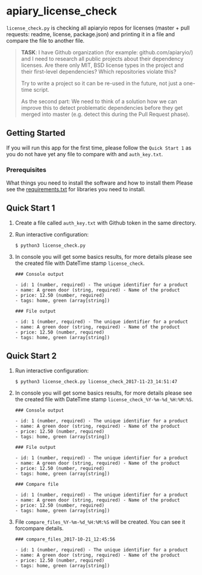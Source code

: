 # apiary_license_check

`license_check.py` is checking all apiaryio repos for licenses (master + pull requests: readme, license, package.json) and printing it in a file and compare the file to another file.

> **TASK**:
>I have Github organization (for example: github.com/apiaryio/) and I
>need to research all public projects about their dependency licenses.
>Are there only MIT, BSD license types in the project and their
>first-level dependencies? Which repositories violate this?
>
>Try to write a project so it can be re-used in the future, not just a
>one-time script.
>
>As the second part: We need to think of a solution how we can improve
>this to detect problematic dependencies before they get merged into
>master (e.g. detect this during the Pull Request phase).


## Getting Started

If you will run this app for the first time, please follow the `Quick Start 1` as you do not have yet any file to compare with and `auth_key.txt`. 

### Prerequisites

What things you need to install the software and how to install them
Please see the [requirements.txt](https://github.com/tystar86/apiary_license_check/blob/master/requirements.txt) for libraries you need to install.

## Quick Start 1

1.  Create a file called `auth_key.txt` with Github token in the same directory.
    
2.  Run interactive configuration:

    ```shell
    $ python3 license_check.py
    ```
    
3. In console you will get some basics results, for more details please see the created file with DateTime stamp `license_check`.
      ```
      ### Console output

      - id: 1 (number, required) - The unique identifier for a product
      - name: A green door (string, required) - Name of the product
      - price: 12.50 (number, required)
      - tags: home, green (array[string])
      
      ### File output

      - id: 1 (number, required) - The unique identifier for a product
      - name: A green door (string, required) - Name of the product
      - price: 12.50 (number, required)
      - tags: home, green (array[string])
      ```
      

## Quick Start 2

1.  Run interactive configuration:

    ```shell
    $ python3 license_check.py license_check_2017-11-23_14:51:47
    ```
    
2. In console you will get some basics results, for more details please see the created file with DateTime stamp `license_check_%Y-%m-%d_%H:%M:%S`.
      ```
      ### Console output

      - id: 1 (number, required) - The unique identifier for a product
      - name: A green door (string, required) - Name of the product
      - price: 12.50 (number, required)
      - tags: home, green (array[string])
      
      ### File output

      - id: 1 (number, required) - The unique identifier for a product
      - name: A green door (string, required) - Name of the product
      - price: 12.50 (number, required)
      - tags: home, green (array[string])
      
      ### Compare file

      - id: 1 (number, required) - The unique identifier for a product
      - name: A green door (string, required) - Name of the product
      - price: 12.50 (number, required)
      - tags: home, green (array[string])
      ```
  3. File `compare_files_%Y-%m-%d_%H:%M:%S` will be created. You can see it forcompare details.
        ```
        ### compare_files_2017-10-21_12:45:56

      - id: 1 (number, required) - The unique identifier for a product
      - name: A green door (string, required) - Name of the product
      - price: 12.50 (number, required)
      - tags: home, green (array[string])
      ```
